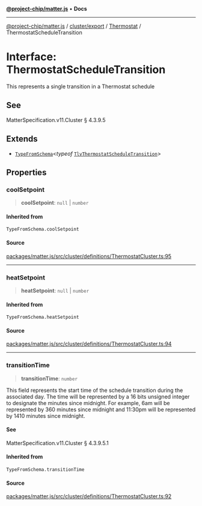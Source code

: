 [**@project-chip/matter.js**](../../../../../README.md) • **Docs**

***

[@project-chip/matter.js](../../../../../modules.md) / [cluster/export](../../../README.md) / [Thermostat](../README.md) / ThermostatScheduleTransition

# Interface: ThermostatScheduleTransition

This represents a single transition in a Thermostat schedule

## See

MatterSpecification.v11.Cluster § 4.3.9.5

## Extends

- [`TypeFromSchema`](../../../../../tlv/export/README.md#typefromschemas)\<*typeof* [`TlvThermostatScheduleTransition`](../README.md#tlvthermostatscheduletransition)\>

## Properties

### coolSetpoint

> **coolSetpoint**: `null` \| `number`

#### Inherited from

`TypeFromSchema.coolSetpoint`

#### Source

[packages/matter.js/src/cluster/definitions/ThermostatCluster.ts:95](https://github.com/project-chip/matter.js/blob/7a8cbb56b87d4ccf34bec5a9a95ab40a1711324f/packages/matter.js/src/cluster/definitions/ThermostatCluster.ts#L95)

***

### heatSetpoint

> **heatSetpoint**: `null` \| `number`

#### Inherited from

`TypeFromSchema.heatSetpoint`

#### Source

[packages/matter.js/src/cluster/definitions/ThermostatCluster.ts:94](https://github.com/project-chip/matter.js/blob/7a8cbb56b87d4ccf34bec5a9a95ab40a1711324f/packages/matter.js/src/cluster/definitions/ThermostatCluster.ts#L94)

***

### transitionTime

> **transitionTime**: `number`

This field represents the start time of the schedule transition during the associated day. The time will be
represented by a 16 bits unsigned integer to designate the minutes since midnight. For example, 6am will be
represented by 360 minutes since midnight and 11:30pm will be represented by 1410 minutes since midnight.

#### See

MatterSpecification.v11.Cluster § 4.3.9.5.1

#### Inherited from

`TypeFromSchema.transitionTime`

#### Source

[packages/matter.js/src/cluster/definitions/ThermostatCluster.ts:92](https://github.com/project-chip/matter.js/blob/7a8cbb56b87d4ccf34bec5a9a95ab40a1711324f/packages/matter.js/src/cluster/definitions/ThermostatCluster.ts#L92)
